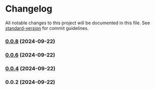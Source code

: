 # Changelog

All notable changes to this project will be documented in this file. See [standard-version](https://github.com/conventional-changelog/standard-version) for commit guidelines.

### [0.0.8](https://github.com/komeilm76/km-form/compare/v0.0.6...v0.0.8) (2024-09-22)

### [0.0.6](https://github.com/komeilm76/km-form/compare/v0.0.4...v0.0.6) (2024-09-22)

### [0.0.4](https://github.com/komeilm76/km-form/compare/v0.0.2...v0.0.4) (2024-09-22)

### 0.0.2 (2024-09-22)
